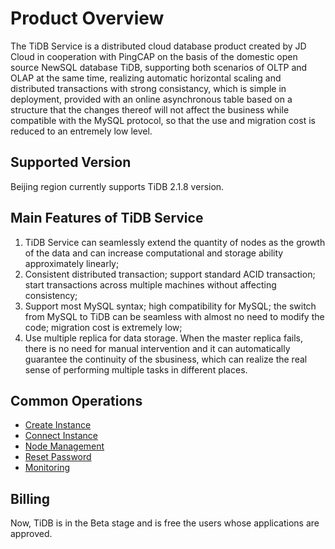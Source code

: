 # Product Overview
The TiDB Service is a distributed cloud database product created by JD Cloud in cooperation with PingCAP on the basis of the domestic open source NewSQL database TiDB, supporting both scenarios of OLTP and OLAP at the same time, realizing automatic horizontal scaling and distributed transactions with strong consistancy, which is simple in deployment, provided with an online asynchronous table based on a structure that the changes thereof will not affect the business while compatible with the MySQL protocol, so that the use and migration cost is reduced to an entremely low level.

## Supported Version
Beijing region currently supports TiDB 2.1.8 version.

## Main Features of TiDB Service 
1. TiDB Service can seamlessly extend the quantity of nodes as the growth of the data and can increase computational and storage ability approximately linearly;
2. Consistent distributed transaction; support standard ACID transaction; start transactions across multiple machines without affecting consistency;
3. Support most MySQL syntax; high compatibility for MySQL; the switch from MySQL to TiDB can be seamless with almost no need to modify the code; migration cost is extremely low;
4. Use multiple replica for data storage. When the master replica fails, there is no need for manual intervention and it can automatically guarantee the continuity of the sbusiness, which can realize the real sense of performing multiple tasks in different places.

## Common Operations
- [Create Instance](../Operation-Guide/Instance/Create-Instance.md)
- [Connect Instance](../Operation-Guide/Instance/Connect-Instance.md)
- [Node Management](../Operation-Guide/Node-Management.md)
- [Reset Password](../Operation-Guide/Reset-Password.md)
- [Monitoring](../Operation-Guide/Monitor.md)
  
## Billing
Now, TiDB is in the Beta stage and is free the users whose applications are approved.
